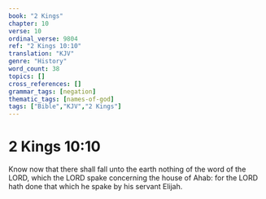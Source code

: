 ```yaml
---
book: "2 Kings"
chapter: 10
verse: 10
ordinal_verse: 9804
ref: "2 Kings 10:10"
translation: "KJV"
genre: "History"
word_count: 38
topics: []
cross_references: []
grammar_tags: [negation]
thematic_tags: [names-of-god]
tags: ["Bible","KJV","2 Kings"]
---
```


# 2 Kings 10:10

Know now that there shall fall unto the earth nothing of the word of the LORD, which the LORD spake concerning the house of Ahab: for the LORD hath done that which he spake by his servant Elijah.

